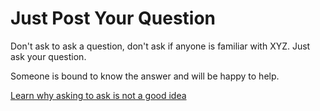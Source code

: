 <!-- user author -->
<!-- alias ask -->
<!-- reply to target -->

# Just Post Your Question

Don't ask to ask a question, don't ask if anyone is familiar with XYZ. Just ask your question.

Someone is bound to know the answer and will be happy to help.

[Learn why asking to ask is not a good idea](https://dontasktoask.com/)
